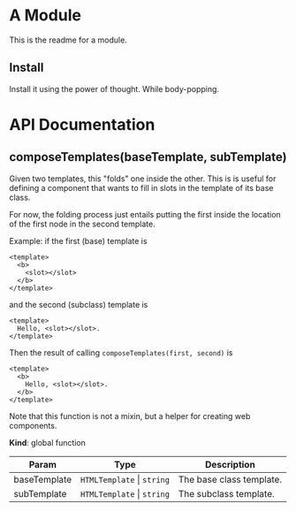 # A Module
This is the readme for a module.

## Install
Install it using the power of thought. While body-popping.

# API Documentation
<a name="composeTemplates"></a>
## composeTemplates(baseTemplate, subTemplate)
Given two templates, this "folds" one inside the other. This is
is useful for defining a component that wants to fill in slots in the
template of its base class.

For now, the folding process just entails putting the first inside the
location of the first <slot> node in the second template.

Example: if the first (base) template is

    <template>
      <b>
        <slot></slot>
      </b>
    </template>

and the second (subclass) template is

    <template>
      Hello, <slot></slot>.
    </template>

Then the result of calling `composeTemplates(first, second)` is

    <template>
      <b>
        Hello, <slot></slot>.
      </b>
    </template>

Note that this function is not a mixin, but a helper for creating web
components.

  **Kind**: global function

| Param | Type | Description |
| --- | --- | --- |
| baseTemplate | <code>HTMLTemplate</code> &#124; <code>string</code> | The base class template. |
| subTemplate | <code>HTMLTemplate</code> &#124; <code>string</code> | The subclass template. |

